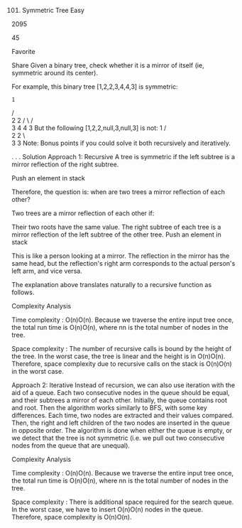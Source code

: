 101. Symmetric Tree
Easy

2095

45

Favorite

Share
Given a binary tree, check whether it is a mirror of itself (ie, symmetric around its center).

For example, this binary tree [1,2,2,3,4,4,3] is symmetric:

    1
   / \
  2   2
 / \ / \
3  4 4  3
But the following [1,2,2,null,3,null,3] is not:
    1
   / \
  2   2
   \   \
   3    3
Note:
Bonus points if you could solve it both recursively and iteratively.


.
.
.
Solution
Approach 1: Recursive
A tree is symmetric if the left subtree is a mirror reflection of the right subtree.

Push an element in stack

Therefore, the question is: when are two trees a mirror reflection of each other?

Two trees are a mirror reflection of each other if:

Their two roots have the same value.
The right subtree of each tree is a mirror reflection of the left subtree of the other tree.
Push an element in stack

This is like a person looking at a mirror. The reflection in the mirror has the same head, but the reflection's right arm corresponds to the actual person's left arm, and vice versa.

The explanation above translates naturally to a recursive function as follows.


Complexity Analysis

Time complexity : O(n)O(n). Because we traverse the entire input tree once, the total run time is O(n)O(n), where nn is the total number of nodes in the tree.

Space complexity : The number of recursive calls is bound by the height of the tree. In the worst case, the tree is linear and the height is in O(n)O(n). Therefore, space complexity due to recursive calls on the stack is O(n)O(n) in the worst case. 


Approach 2: Iterative
Instead of recursion, we can also use iteration with the aid of a queue. Each two consecutive nodes in the queue should be equal, and their subtrees a mirror of each other. Initially, the queue contains root and root. Then the algorithm works similarly to BFS, with some key differences. Each time, two nodes are extracted and their values compared. Then, the right and left children of the two nodes are inserted in the queue in opposite order. The algorithm is done when either the queue is empty, or we detect that the tree is not symmetric (i.e. we pull out two consecutive nodes from the queue that are unequal).


Complexity Analysis

Time complexity : O(n)O(n). Because we traverse the entire input tree once, the total run time is O(n)O(n), where nn is the total number of nodes in the tree.

Space complexity : There is additional space required for the search queue. In the worst case, we have to insert O(n)O(n) nodes in the queue. Therefore, space complexity is O(n)O(n).


